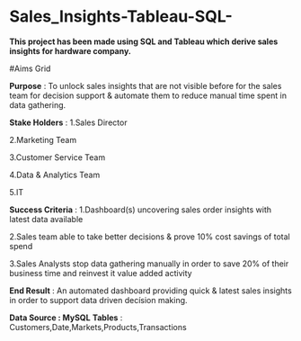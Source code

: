 # Sales_Insights-Tableau-SQL-
**This project has been made using SQL and Tableau which derive sales insights for hardware company.**

#Aims Grid

**Purpose** : To unlock sales insights that are not visible before for the sales team for decision support & automate them to reduce manual time spent in data gathering.

**Stake Holders** : 
1.Sales Director

2.Marketing Team

3.Customer Service Team

4.Data & Analytics Team

5.IT

**Success Criteria** :
1.Dashboard(s) uncovering sales order insights with latest data available

2.Sales team able to take better decisions & prove 10% cost savings of total spend

3.Sales Analysts stop data gathering manually in order to save 20% of their business time and reinvest it value added activity

**End Result** : An automated dashboard providing quick & latest sales insights in order to support data driven decísion making.


**Data Source : MySQL**
**Tables** : Customers,Date,Markets,Products,Transactions




